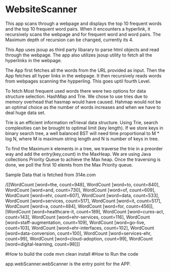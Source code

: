 # WebsiteScanner
This app scans through a webpage and displays the top 10 frequent words and the top 10 frequent word pairs. When it encounters a hyperlink, it recursively scans the webpage and for frequent word and word pairs. The Maximum depth of recursion can be changed, currently its 4.

This App uses jsoup as third party libarary to parse html objects and read through the webpage. The app also utilizes jsoup utility to fetch all the hyperlinks in the webpage.

The App first fetches all the words from the URL provided as input. Then the App fetches all hyper links in the webpage. It then recursively reads words from webpages scanning the hypperling. This goes uptil fourth Level.

To fetch Most frequent used words there were two options for data structure selection. HashMap and Trie. We chose to use tries due to memory overhead that hasmap would have caused. Hahmap would not be an optimal choice as the number of words increases and when we have to deal huge data set.

Trie is an efficient information reTrieval data structure. Using Trie, search complexities can be brought to optimal limit (key length). If we store keys in binary search tree, a well balanced BST will need time proportional to M * log N, where M is maximum string length and N is number of keys in tree.

To find the Maximum k elements in a tree, we traverse the trie in a preorder way and add the entry(key,count) in the MaxHeap. We are using Java collections Priority Queue to achieve the Max heap. Once the traversing is done, we poll the first 10 elemts from the Max Priority queue.

Sample Data that is fetched from 314e.com

/[[WordCount [word=the, count=948], WordCount [word=to, count=840], WordCount [word=and, count=730], WordCount [word=of, count=609], WordCount [word=ehr, count=607], WordCount [word=data, count=533], WordCount [word=services, count=517], WordCount [word=it, count=517], WordCount [word=a, count=484], WordCount [word=for, count=456]], [WordCount [word=healthcare-it, count=189], WordCount [word=cures-act, count=143], WordCount [word=ehr-services, count=116], WordCount [word=staff-augmentation, count=109], WordCount [word=go-live, count=103], WordCount [word=ehr-interfaces, count=102], WordCount [word=data-conversion, count=100], WordCount [word=services-ehr, count=99], WordCount [word=cloud-adoption, count=99], WordCount [word=digital-learning, count=98]]]

#How to build the code 
  mvn clean install
#How to Run the code 

  app.webScanner.webScanner is the entry point for the APP.

